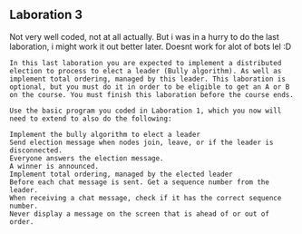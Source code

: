
## Laboration 3

Not very well coded, not at all actually. But i was in a hurry to do the last laboration, i might work it out better later. Doesnt work for alot of bots lel :D



```
In this last laboration you are expected to implement a distributed election to process to elect a leader (Bully algorithm). As well as implement total ordering, managed by this leader. This laboration is optional, but you must do it in order to be eligible to get an A or B on the course. You must finish this laboration before the course ends.

Use the basic program you coded in Laboration 1, which you now will need to extend to also do the following:

Implement the bully algorithm to elect a leader
Send election message when nodes join, leave, or if the leader is disconnected.
Everyone answers the election message.
A winner is announced.
Implement total ordering, managed by the elected leader
Before each chat message is sent. Get a sequence number from the leader.
When receiving a chat message, check if it has the correct sequence number.
Never display a message on the screen that is ahead of or out of order.
```